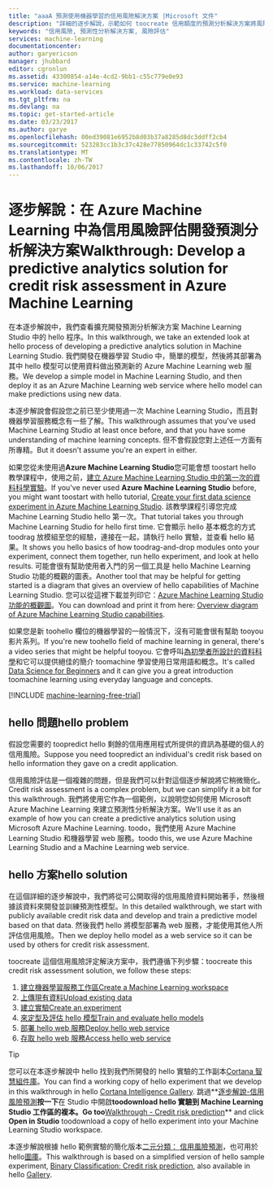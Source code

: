```yaml
---
title: "aaaA 預測使用機器學習的信用風險解決方案 |Microsoft 文件"
description: "詳細的逐步解說，示範如何 toocreate 信用額度的預測分析解決方案將風險評定 Azure Machine Learning Studio 中。"
keywords: "信用風險, 預測性分析解決方案, 風險評估"
services: machine-learning
documentationcenter: 
author: garyericson
manager: jhubbard
editor: cgronlun
ms.assetid: 43300854-a14e-4cd2-9bb1-c55c779e0e93
ms.service: machine-learning
ms.workload: data-services
ms.tgt_pltfrm: na
ms.devlang: na
ms.topic: get-started-article
ms.date: 03/23/2017
ms.author: garye
ms.openlocfilehash: 00ed39081e6952b8d03b37a8285d8dc3ddff2cb4
ms.sourcegitcommit: 523283cc1b3c37c428e77850964dc1c33742c5f0
ms.translationtype: MT
ms.contentlocale: zh-TW
ms.lasthandoff: 10/06/2017
---
```

# <a name="walkthrough-develop-a-predictive-analytics-solution-for-credit-risk-assessment-in-azure-machine-learning"></a><span data-ttu-id="89050-104">逐步解說：在 Azure Machine Learning 中為信用風險評估開發預測分析解決方案</span><span class="sxs-lookup"><span data-stu-id="89050-104">Walkthrough: Develop a predictive analytics solution for credit risk assessment in Azure Machine Learning</span></span>

<span data-ttu-id="89050-105">在本逐步解說中，我們查看擴充開發預測分析解決方案 Machine Learning Studio 中的 hello 程序。</span><span class="sxs-lookup"><span data-stu-id="89050-105">In this walkthrough, we take an extended look at hello process of developing a predictive analytics solution in Machine Learning Studio.</span></span> <span data-ttu-id="89050-106">我們開發在機器學習 Studio 中，簡單的模型，然後將其部署為其中 hello 模型可以使用資料做出預測新的 Azure Machine Learning web 服務。</span><span class="sxs-lookup"><span data-stu-id="89050-106">We develop a simple model in Machine Learning Studio, and then deploy it as an Azure Machine Learning web service where hello model can make predictions using new data.</span></span> 

<span data-ttu-id="89050-107">本逐步解說會假設您之前已至少使用過一次 Machine Learning Studio，而且對機器學習服務概念有一些了解。</span><span class="sxs-lookup"><span data-stu-id="89050-107">This walkthrough assumes that you've used Machine Learning Studio at least once before, and that you have some understanding of machine learning concepts.</span></span> <span data-ttu-id="89050-108">但不會假設您對上述任一方面有所專精。</span><span class="sxs-lookup"><span data-stu-id="89050-108">But it doesn't assume you're an expert in either.</span></span>

<span data-ttu-id="89050-109">如果您從未使用過**Azure Machine Learning Studio**您可能會想 toostart hello 教學課程中，使用之前，[建立 Azure Machine Learning Studio 中的第一次的資料科學實驗](machine-learning-create-experiment.md)。</span><span class="sxs-lookup"><span data-stu-id="89050-109">If you've never used **Azure Machine Learning Studio** before, you might want toostart with hello tutorial, [Create your first data science experiment in Azure Machine Learning Studio](machine-learning-create-experiment.md).</span></span> <span data-ttu-id="89050-110">該教學課程引導您完成 Machine Learning Studio hello 第一次。</span><span class="sxs-lookup"><span data-stu-id="89050-110">That tutorial takes you through Machine Learning Studio for hello first time.</span></span> <span data-ttu-id="89050-111">它會顯示 hello 基本概念的方式 toodrag 放模組至您的經驗，連接在一起，請執行 hello 實驗，並查看 hello 結果。</span><span class="sxs-lookup"><span data-stu-id="89050-111">It shows you hello basics of how toodrag-and-drop modules onto your experiment, connect them together, run hello experiment, and look at hello results.</span></span> <span data-ttu-id="89050-112">可能會很有幫助使用者入門的另一個工具是 hello Machine Learning Studio 功能的概觀的圖表。</span><span class="sxs-lookup"><span data-stu-id="89050-112">Another tool that may be helpful for getting started is a diagram that gives an overview of hello capabilities of Machine Learning Studio.</span></span> <span data-ttu-id="89050-113">您可以從這裡下載並列印它：[Azure Machine Learning Studio 功能的概觀圖](machine-learning-studio-overview-diagram.md)。</span><span class="sxs-lookup"><span data-stu-id="89050-113">You can download and print it from here: [Overview diagram of Azure Machine Learning Studio capabilities](machine-learning-studio-overview-diagram.md).</span></span>
 
<span data-ttu-id="89050-114">如果您是新 toohello 欄位的機器學習的一般情況下，沒有可能會很有幫助 tooyou 影片系列。</span><span class="sxs-lookup"><span data-stu-id="89050-114">If you're new toohello field of machine learning in general, there's a video series that might be helpful tooyou.</span></span> <span data-ttu-id="89050-115">它會呼叫[為初學者所設計的資料科學](machine-learning-data-science-for-beginners-the-5-questions-data-science-answers.md)和它可以提供絕佳的簡介 toomachine 學習使用日常用語和概念。</span><span class="sxs-lookup"><span data-stu-id="89050-115">It's called [Data Science for Beginners](machine-learning-data-science-for-beginners-the-5-questions-data-science-answers.md) and it can give you a great introduction toomachine learning using everyday language and concepts.</span></span>


[!INCLUDE [machine-learning-free-trial](../../includes/machine-learning-free-trial.md)]
 

## <a name="hello-problem"></a><span data-ttu-id="89050-116">hello 問題</span><span class="sxs-lookup"><span data-stu-id="89050-116">hello problem</span></span>

<span data-ttu-id="89050-117">假設您需要的 toopredict hello 剩餘的信用應用程式所提供的資訊為基礎的個人的信用風險。</span><span class="sxs-lookup"><span data-stu-id="89050-117">Suppose you need toopredict an individual's credit risk based on hello information they gave on a credit application.</span></span>  

<span data-ttu-id="89050-118">信用風險評估是一個複雜的問題，但是我們可以針對這個逐步解說將它稍微簡化。</span><span class="sxs-lookup"><span data-stu-id="89050-118">Credit risk assessment is a complex problem, but we can simplify it a bit for this walkthrough.</span></span> <span data-ttu-id="89050-119">我們將使用它作為一個範例，以說明您如何使用 Microsoft Azure Machine Learning 來建立預測性分析解決方案。</span><span class="sxs-lookup"><span data-stu-id="89050-119">We'll use it as an example of how you can create a predictive analytics solution using Microsoft Azure Machine Learning.</span></span> <span data-ttu-id="89050-120">toodo，我們使用 Azure Machine Learning Studio 和機器學習 web 服務。</span><span class="sxs-lookup"><span data-stu-id="89050-120">toodo this, we use Azure Machine Learning Studio and a Machine Learning web service.</span></span>  

## <a name="hello-solution"></a><span data-ttu-id="89050-121">hello 方案</span><span class="sxs-lookup"><span data-stu-id="89050-121">hello solution</span></span>

<span data-ttu-id="89050-122">在這個詳細的逐步解說中，我們將從可公開取得的信用風險資料開始著手，然後根據該資料來開發並訓練預測性模型。</span><span class="sxs-lookup"><span data-stu-id="89050-122">In this detailed walkthrough, we start with publicly available credit risk data and develop and train a predictive model based on that data.</span></span> <span data-ttu-id="89050-123">然後我們 hello 將模型部署為 web 服務，才能使用其他人所評估信用風險。</span><span class="sxs-lookup"><span data-stu-id="89050-123">Then we deploy hello model as a web service so it can be used by others for credit risk assessment.</span></span>

<span data-ttu-id="89050-124">toocreate 這個信用風險評定解決方案中，我們遵循下列步驟：</span><span class="sxs-lookup"><span data-stu-id="89050-124">toocreate this credit risk assessment solution, we follow these steps:</span></span>  

1. [<span data-ttu-id="89050-125">建立機器學習服務工作區</span><span class="sxs-lookup"><span data-stu-id="89050-125">Create a Machine Learning workspace</span></span>](machine-learning-walkthrough-1-create-ml-workspace.md)
2. [<span data-ttu-id="89050-126">上傳現有資料</span><span class="sxs-lookup"><span data-stu-id="89050-126">Upload existing data</span></span>](machine-learning-walkthrough-2-upload-data.md)
3. [<span data-ttu-id="89050-127">建立實驗</span><span class="sxs-lookup"><span data-stu-id="89050-127">Create an experiment</span></span>](machine-learning-walkthrough-3-create-new-experiment.md)
4. [<span data-ttu-id="89050-128">來定型及評估 hello 模型</span><span class="sxs-lookup"><span data-stu-id="89050-128">Train and evaluate hello models</span></span>](machine-learning-walkthrough-4-train-and-evaluate-models.md)
5. [<span data-ttu-id="89050-129">部署 hello web 服務</span><span class="sxs-lookup"><span data-stu-id="89050-129">Deploy hello web service</span></span>](machine-learning-walkthrough-5-publish-web-service.md)
6. [<span data-ttu-id="89050-130">存取 hello web 服務</span><span class="sxs-lookup"><span data-stu-id="89050-130">Access hello web service</span></span>](machine-learning-walkthrough-6-access-web-service.md)

> [!TIP] 
> <span data-ttu-id="89050-131">您可以在本逐步解說中 hello 找到我們所開發的 hello 實驗的工作副本[Cortana 智慧組件庫](https://gallery.cortanaintelligence.com)。</span><span class="sxs-lookup"><span data-stu-id="89050-131">You can find a working copy of hello experiment that we develop in this walkthrough in hello [Cortana Intelligence Gallery](https://gallery.cortanaintelligence.com).</span></span> <span data-ttu-id="89050-132">跳過**[逐步解說-信用風險預測](https://gallery.cortanaintelligence.com/Experiment/Walkthrough-Credit-risk-prediction-1)**按一下**在 Studio 中開啟**toodownload hello 實驗到 Machine Learning Studio 工作區的複本。</span><span class="sxs-lookup"><span data-stu-id="89050-132">Go too**[Walkthrough - Credit risk prediction](https://gallery.cortanaintelligence.com/Experiment/Walkthrough-Credit-risk-prediction-1)** and click **Open in Studio** toodownload a copy of hello experiment into your Machine Learning Studio workspace.</span></span>
> 
> <span data-ttu-id="89050-133">本逐步解說根據 hello 範例實驗的簡化版本[二元分類： 信用風險預測](http://go.microsoft.com/fwlink/?LinkID=525270)，也可用於 hello[圖庫](http://gallery.cortanaintelligence.com/)。</span><span class="sxs-lookup"><span data-stu-id="89050-133">This walkthrough is based on a simplified version of hello sample experiment, [Binary Classification: Credit risk prediction](http://go.microsoft.com/fwlink/?LinkID=525270), also available in hello [Gallery](http://gallery.cortanaintelligence.com/).</span></span>
